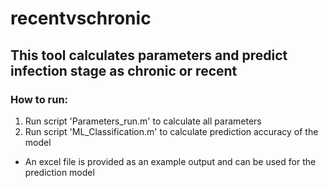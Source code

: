 # recentvschronic
## This tool calculates parameters and predict infection stage as chronic or recent

### How to run:
1) Run script 'Parameters_run.m' to calculate all parameters
2) Run script 'ML_Classification.m' to calculate prediction accuracy of the model

* An excel file is provided as an example output and can be used for the prediction model
